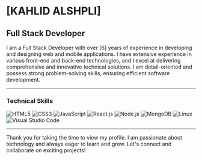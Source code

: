 
# [KAHLID ALSHPLI]

## Full Stack Developer

I am a Full Stack Developer with over [6] years of experience in developing and designing web and mobile applications. I have extensive experience in various front-end and back-end technologies, and I excel at delivering comprehensive and innovative technical solutions. I am detail-oriented and possess strong problem-solving skills, ensuring efficient software development.

---

### Technical Skills

<p align="left" >
  <img src="https://img.icons8.com/color/48/000000/html-5.png" alt="HTML5" title="HTML5"/>
  <img src="https://img.icons8.com/color/48/000000/css3.png" alt="CSS3" title="CSS3"/>
  <img src="https://img.icons8.com/color/48/000000/javascript.png" alt="JavaScript" title="JavaScript"/>
  <img src="https://img.icons8.com/color/48/000000/react-native.png" alt="React.js" title="React.js"/>
  <img src="https://img.icons8.com/color/48/000000/nodejs.png" alt="Node.js" title="Node.js"/>
  <img src="https://img.icons8.com/color/48/000000/mongodb.png" alt="MongoDB" title="MongoDB"/>
   <img src="https://img.icons8.com/color/48/000000/linux.png" alt="Linux" title="Linux"/>
  <img src="https://img.icons8.com/color/48/000000/visual-studio-code-2019.png" alt="Visual Studio Code" title="Visual Studio Code"/>
     
</p>

---




Thank you for taking the time to view my profile. I am passionate about technology and always eager to learn and grow. Let's connect and collaborate on exciting projects!

<!---
kalid233/kalid233 is a ✨ special ✨ repository because its `README.md` (this file) appears on your GitHub profile.
You can click the Preview link to take a look at your changes.
--->
